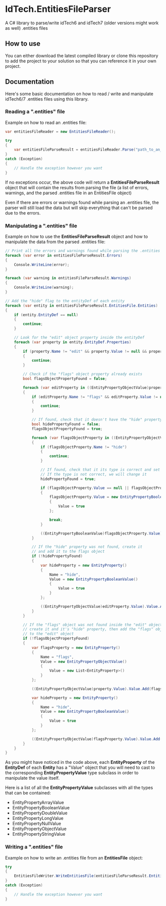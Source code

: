 # IdTech.EntitiesFileParser

A C# library to parse/write idTech6 and idTech7 (older versions might work as well) .entities files

## How to use

You can either download the latest compiled library or clone this repository to add the project to your solution so that you can reference it in your own project.

## Documentation

Here's some basic documentation on how to read / write and manipulate idTech6/7 .entities files using this library.

### Reading a ".entities" file

Example on how to read an .entities file:

```cs
var entitiesFileReader = new EntitiesFileReader();

try
{
	var entitiesFileParseResult = entitiesFileReader.Parse("path_to_an_entities_file");
}
catch (Exception)
{
	// Handle the exception however you want
}
```

If no exceptions occur, the above code will return a **EntitiesFileParseResult** object that will contain the results from parsing the file (a list of errors, warnings, and the parsed .entities file in an EntitiesFile object)

Even if there are errors or warnings found while parsing an .entities file, the parser will still load the data but will skip everything that can't be parsed due to the errors.

### Manipulating a ".entities" file

Example on how to use the **EntitiesFileParseResult** object and how to manipulate the data from the parsed .entities file:

```cs
// Print all the errors and warnings found while parsing the .entities file
foreach (var error in entitiesFileParseResult.Errors)
{
	Console.WriteLine(error);
}

foreach (var warning in entitiesFileParseResult.Warnings)
{
	Console.WriteLine(warning);
}

// Add the "hide" flag to the entityDef of each entity
foreach (var entity in entitiesFileParseResult.EntitiesFile.Entities)
{
	if (entity.EntityDef == null)
	{
		continue;
	}

	// Look for the "edit" object property inside the entityDef
	foreach (var property in entity.EntityDef.Properties)
	{
		if (property.Name != "edit" && property.Value != null && property.Value.GetType() != typeof(EntityPropertyObjectValue))
		{
			continue;
		}

		// Check if the "flags" object property already exists
		bool flagsObjectPropertyFound = false;

		foreach (var editProperty in ((EntityPropertyObjectValue)property.Value).Value)
		{
			if (editProperty.Name != "flags" && editProperty.Value != null && editProperty.Value.GetType() != typeof(EntityPropertyObjectValue))
			{
				continue;
			}

			// If found, check that it doesn't have the "hide" property already set
			bool hidePropertyFound = false;
			flagsObjectPropertyFound = true;

			foreach (var flagsObjectProperty in ((EntityPropertyObjectValue)editProperty.Value).Value)
			{
				if (flagsObjectProperty.Name != "hide")
				{
					continue;
				}

				// If found, check that it its type is correct and set its value
				// If the type is not correct, we will change it
				hidePropertyFound = true;

				if (flagsObjectProperty.Value == null || flagsObjectProperty.Value.GetType() != typeof(EntityPropertyBooleanValue))
				{
					flagsObjectProperty.Value = new EntityPropertyBooleanValue()
					{
						Value = true
					};

					break;
				}

				((EntityPropertyBooleanValue)flagsObjectProperty.Value).Value = true;
			}

			// If the "hide" property was not found, create it
			// and add it to the flags object
			if (!hidePropertyFound)
			{
				var hideProperty = new EntityProperty()
				{
					Name = "hide",
					Value = new EntityPropertyBooleanValue()
					{
						Value = true
					}
				};

				((EntityPropertyObjectValue)editProperty.Value).Value.Add(hideProperty);
			}
		}

		// If the "flags" object was not found inside the "edit" object
		// create it and it's "hide" property, then add the "flags" object
		// to the "edit" object
		if (!flagsObjectPropertyFound)
		{
			var flagsProperty = new EntityProperty()
			{
				Name = "flags",
				Value = new EntityPropertyObjectValue()
				{
					Value = new List<EntityProperty>()
				}
			};

			((EntityPropertyObjectValue)property.Value).Value.Add(flagsProperty);

			var hideProperty = new EntityProperty()
			{
				Name = "hide",
				Value = new EntityPropertyBooleanValue()
				{
					Value = true
				}
			};

			((EntityPropertyObjectValue)flagsProperty.Value).Value.Add(hideProperty);
		}
	}
}
```

As you might have noticed in the code above, each **EntityProperty** of the **EntityDef** of each **Entity** has a "Value" object that you will need to cast to the corresponding **EntityPropertyValue** type subclass in order to manipulate the value itself.

Here is a list of all the **EntityPropertyValue** subclasses with all the types that can be contained:

* EntityPropertyArrayValue
* EntityPropertyBooleanValue
* EntityPropertyDoubleValue
* EntityPropertyLongValue
* EntityPropertyNullValue
* EntityPropertyObjectValue
* EntityPropertyStringValue

### Writing a ".entities" file

Example on how to write an .entities file from an **EntitiesFile** object:

```cs
try
{
	EntitiesFileWriter.WriteEntitiesFile(entitiesFileParseResult.EntitiesFile, "entities_file_destination_path");
}
catch (Exception)
{
	// Handle the exception however you want
}
```
